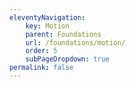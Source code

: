 ```yaml
---
eleventyNavigation:
    key: Motion
    parent: Foundations
    url: /foundations/motion/
    order: 5
    subPageDropdown: true
permalink: false
---
```

